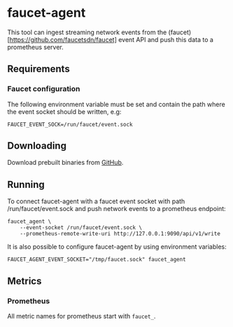 # faucet-agent

This tool can ingest streaming network events from the
(faucet)[https://github.com/faucetsdn/faucet] event API
and push this data to a prometheus server.

## Requirements

### Faucet configuration

The following environment variable must be set and contain the path where the event socket
should be written, e.g:

```
FAUCET_EVENT_SOCK=/run/faucet/event.sock
```

## Downloading

Download prebuilt binaries from [GitHub](https://github.com/adaricorp/faucet-agent/releases/latest).

## Running

To connect faucet-agent with a faucet event socket with path /run/faucet/event.sock
and push network events to a prometheus endpoint:

```
faucet_agent \
    --event-socket /run/faucet/event.sock \
    --prometheus-remote-write-uri http://127.0.0.1:9090/api/v1/write
```

It is also possible to configure faucet-agent by using environment variables:

```
FAUCET_AGENT_EVENT_SOCKET="/tmp/faucet.sock" faucet_agent
```

## Metrics

### Prometheus

All metric names for prometheus start with `faucet_`.
